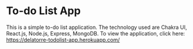 # To-do List App

This is a simple to-do list application. The technology used are Chakra UI, React.js, Node.js, Express, MongoDB. To view the application, click here: https://delatorre-todolist-app.herokuapp.com/
